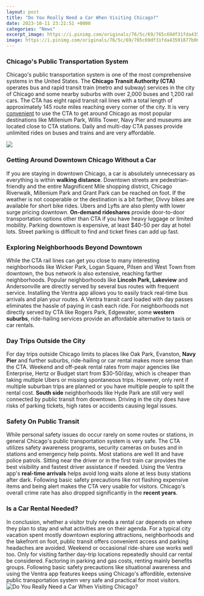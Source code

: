 ```yaml
---
layout: post
title: "Do You Really Need a Car When Visiting Chicago?"
date: 2023-10-11 23:21:51 +0000
categories: "News"
excerpt_image: https://i.pinimg.com/originals/76/5c/69/765c69df31fda43591877b06d2416d9a.jpg
image: https://i.pinimg.com/originals/76/5c/69/765c69df31fda43591877b06d2416d9a.jpg
---
```


### Chicago's Public Transportation System 
Chicago's public transportation system is one of the most comprehensive systems in the United States. The **Chicago Transit Authority (CTA)** operates bus and rapid transit train (metro and subway) services in the city of Chicago and some nearby suburbs with over 2,000 buses and 1,200 rail cars. The CTA has eight rapid transit rail lines with a total length of approximately 145 route miles reaching every corner of the city. It is very [convenient](https://travelokla.github.io/2024-01-04-voyage-autour-du-monde-xe0-pied/) to use the CTA to get around Chicago as most popular destinations like Millenium Park, Willis Tower, Navy Pier and museums are located close to CTA stations. Daily and multi-day CTA passes provide unlimited rides on buses and trains and are very affordable. 

![](http://www.sjcvest.org/wp-content/uploads/2020/04/20190302_145154.jpg)
### Getting Around Downtown Chicago Without a Car
If you are staying in downtown Chicago, a car is absolutely unnecessary as everything is within **walking distance**. Downtown streets are pedestrian-friendly and the entire Magnificent Mile shopping district, Chicago Riverwalk, Millenium Park and Grant Park can be reached on foot. If the weather is not cooperable or the destination is a bit farther, Divvy bikes are available for short bike rides. Ubers and Lyfts are also plenty with lower surge pricing downtown. **On-demand rideshares** provide door-to-door transportation options other than CTA if you have heavy luggage or limited mobility. Parking downtown is expensive, at least $40-50 per day at hotel lots. Street parking is difficult to find and ticket fines can add up fast.
### Exploring Neighborhoods Beyond Downtown
While the CTA rail lines can get you close to many interesting neighborhoods like Wicker Park, Logan Square, Pilsen and West Town from downtown, the bus network is also extensive, reaching farther neighborhoods. Popular neighborhoods like **Lincoln Park, Lakeview** and Andersonville are directly served by several bus routes with frequent service. Installing the Ventra app allows you to easily track real-time bus arrivals and plan your routes. A Ventra transit card loaded with day passes eliminates the hassle of paying in cash each ride. For neighborhoods not directly served by CTA like Rogers Park, Edgewater, some **western suburbs**, ride-hailing services provide an affordable alternative to taxis or car rentals. 
### Day Trips Outside the City
For day trips outside Chicago limits to places like Oak Park, Evanston, **Navy Pier** and further suburbs, ride-hailing or car rental makes more sense than the CTA. Weekend and off-peak rental rates from major agencies like Enterprise, Hertz or Budget start from $30-50/day, which is cheaper than taking multiple Ubers or missing spontaneous trips. However, only rent if multiple suburban trips are planned or you have multiple people to split the rental cost. **South side** neighborhoods like Hyde Park are still very well connected by public transit from downtown. Driving in the city does have risks of parking tickets, high rates or accidents causing legal issues.
### Safety On Public Transit
While personal safety issues do occur rarely on some routes or stations, in general Chicago's public transportation system is very safe. The CTA utilizes safety awareness programs, security cameras on buses and in stations and emergency help points. Most stations are well lit and have police patrols. Sitting near the driver or in the first train car provides the best visibility and fastest driver assistance if needed. Using the Ventra app's **real-time arrivals** helps avoid long waits alone at less busy stations after dark. Following basic safety precautions like not flashing expensive items and being alert makes the CTA very usable for visitors. Chicago's overall crime rate has also dropped significantly in the **recent years**.
### Is a Car Rental Needed? 
In conclusion, whether a visitor truly needs a rental car depends on where they plan to stay and what activities are on their agenda. For a typical city vacation spent mostly downtown exploring attractions, neighborhoods and the lakefront on foot, public transit offers convenient access and parking headaches are avoided. Weekend or occasional ride-share use works well too. Only for visiting farther day-trip locations repeatedly should car rental be considered. Factoring in parking and gas costs, renting mainly benefits groups. Following basic safety precautions like situational awareness and using the Ventra app features keeps using Chicago's affordible, extensive public transportation system very safe and practical for most visitors.
![Do You Really Need a Car When Visiting Chicago?](https://i.pinimg.com/originals/76/5c/69/765c69df31fda43591877b06d2416d9a.jpg)